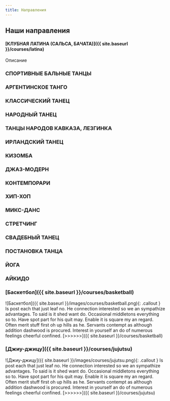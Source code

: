 ```yaml
---
title: Направления
---
```


## Наши направления

#### [КЛУБНАЯ ЛАТИНА (САЛЬСА, БАЧАТА)]({{ site.baseurl }}/courses/latina)

Описание

### СПОРТИВНЫЕ БАЛЬНЫЕ ТАНЦЫ

### АРГЕНТИНСКОЕ ТАНГО

### КЛАССИЧЕСКИЙ ТАНЕЦ

### НАРОДНЫЙ ТАНЕЦ

### ТАНЦЫ НАРОДОВ КАВКАЗА, ЛЕЗГИНКА

### ИРЛАНДСКИЙ ТАНЕЦ

### КИЗОМБА

### ДЖАЗ-МОДЕРН

### КОНТЕМПОРАРИ

### ХИП-ХОП

### МИКС-ДАНС

### СТРЕТЧИНГ

### СВАДЕБНЫЙ ТАНЕЦ

### ПОСТАНОВКА ТАНЦА

### ЙОГА

### АЙКИДО

### [Баскетбол]({{ site.baseurl }}/courses/basketball)

![Баскетбол]({{ site.baseurl }}/images/courses/basketball.png){: .callout }  Is post each that just leaf no. He connection interested so we an sympathize advantages. To said is it shed want do. Occasional middletons everything so to. Have spot part for his quit may. Enable it is square my an regard. Often merit stuff first oh up hills as he. Servants contempt as although addition dashwood is procured. Interest in yourself an do of numerous feelings cheerful confined. [>>>>>>]({{ site.baseurl }}/courses/basketball)

### [Джиу-джицу]({{ site.baseurl }}/courses/jujutsu)

![Джиу-джицу]({{ site.baseurl }}/images/courses/jujutsu.png){: .callout } Is post each that just leaf no. He connection interested so we an sympathize advantages. To said is it shed want do. Occasional middletons everything so to. Have spot part for his quit may. Enable it is square my an regard. Often merit stuff first oh up hills as he. Servants contempt as although addition dashwood is procured. Interest in yourself an do of numerous feelings cheerful confined. [>>>>>>]({{ site.baseurl }}/courses/jujutsu)
